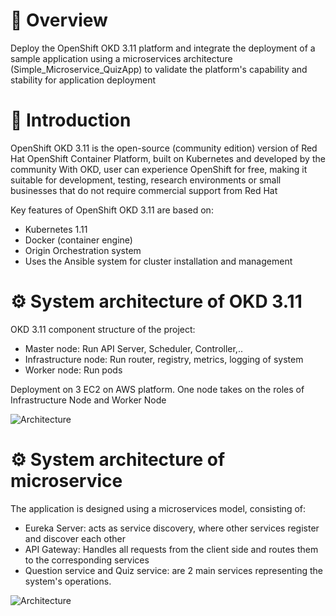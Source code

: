 # 📌 Overview
Deploy the OpenShift OKD 3.11 platform and integrate the deployment of a sample application using a microservices architecture (Simple_Microservice_QuizApp) to validate the platform's capability and stability for application deployment

# 📝 Introduction
OpenShift OKD 3.11 is the open-source (community edition) version of Red Hat OpenShift Container Platform, built on Kubernetes and developed by the community
With OKD, user can experience OpenShift for free, making it suitable for development, testing, research environments or small businesses that do not require commercial support from Red Hat

Key features of OpenShift OKD 3.11 are based on:
+ Kubernetes 1.11
+ Docker (container engine)
+ Origin Orchestration system
+ Uses the Ansible system for cluster installation and management

# ⚙️ System architecture of OKD 3.11
OKD 3.11 component structure of the project:
+ Master node: Run API Server, Scheduler, Controller,..
+ Infrastructure node: Run router, registry, metrics, logging of system
+ Worker node: Run pods

Deployment on 3 EC2 on AWS platform. One node takes on the roles of Infrastructure Node and Worker Node

![Architecture](images/OKD3.11.png)

# ⚙️ System architecture of microservice
The application is designed using a microservices model, consisting of:
+ Eureka Server: acts as service discovery, where other services register and discover each other
+ API Gateway: Handles all requests from the client side and routes them to the corresponding services
+ Question service and Quiz service: are 2 main services representing the system's operations.

![Architecture](images/QuizMicrioservice.png)

